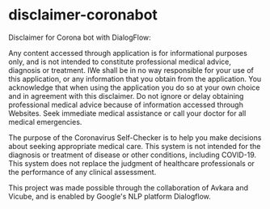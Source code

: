 # disclaimer-coronabot
Disclaimer for Corona bot with DialogFlow:

Any content accessed through application is for informational purposes only, and is not intended to constitute professional medical advice, diagnosis or treatment. IWe shall be in no way responsible for your use of this application, or any information that you obtain from the application. You acknowledge that when using the application you do so at your own choice and in agreement with this disclaimer. Do not ignore or delay obtaining professional medical advice because of information accessed through Websites. Seek immediate medical assistance or call your doctor for all medical emergencies.

The purpose of the Coronavirus Self-Checker is to help you make decisions about seeking appropriate medical care. This system is not intended for the diagnosis or treatment of disease or other conditions, including COVID-19. This system does not replace the judgment of healthcare professionals or the performance of any clinical assessment.

This project was made possible through the collaboration of Avkara and Vicube, and is enabled by Google's NLP platform Dialogflow. 
